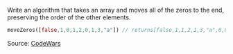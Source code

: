 Write an algorithm that takes an array and moves all of the zeros to the end, preserving the order of the other elements.

```rust
moveZeros([false,1,0,1,2,0,1,3,"a"]) // returns[false,1,1,2,1,3,"a",0,0]
```

Source: [CodeWars](https://www.codewars.com/kata/52597aa56021e91c93000cb0/train/rust)